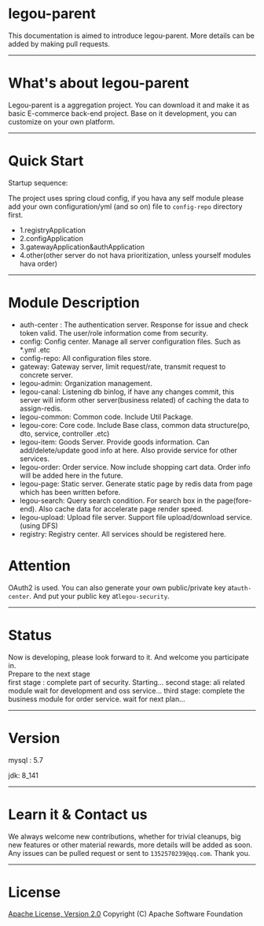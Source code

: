 # legou-parent

This documentation is aimed to introduce legou-parent. More details can be added by making pull requests.

----------

# What's about legou-parent

Legou-parent is a aggregation project. You can download it and make it as basic E-commerce back-end project. Base on it development, you can customize on your own platform.

----------


# Quick Start

Startup sequence:

The project uses spring cloud config, if you hava any self module please add your own configuration/yml (and so on) file to `config-repo` directory first.

- 1.registryApplication
- 2.configApplication
- 3.gatewayApplication&authApplication
- 4.other(other server do not hava prioritization, unless yourself modules hava order)

----------


# Module Description

- auth-center : The authentication server. Response for issue and check token valid. The user/role information come from security.
- config: Config center. Manage all server configuration files. Such as *.yml .etc
- config-repo: All configuration files store.
- gateway: Gateway server, limit request/rate, transmit request to concrete server.
- legou-admin: Organization management. 
- legou-canal: Listening db binlog, if have any changes commit, this server will inform other server(business related) of caching the data to assign-redis.
- legou-common: Common code. Include Util Package.
- legou-core: Core code. Include Base class, common data structure(po, dto, service, controller .etc)
- legou-item: Goods Server. Provide goods information. Can add/delete/update good info at here. Also provide service for other services.
- legou-order: Order service. Now include shopping cart data. Order info will be added here in the future.
- legou-page: Static server. Generate static page by redis data from page which has been written before.
- legou-search: Query search condition. For search box in the page(fore-end). Also cache data for accelerate page render speed.
- legou-upload: Upload file server. Support file upload/download service.(using DFS)
- registry: Registry center. All services should be registered here.

# Attention

OAuth2 is used. You can also generate your own public/private key at`auth-center`. And put your public key at`legou-security`.

----------

# Status

Now is developing, please look forward to it. And welcome you participate in.  
Prepare to the next stage  
first stage : complete part of security. Starting...
second stage: ali related module wait for development and oss service...
third stage: complete the business module for order service.
wait for next plan...

----------

# Version

mysql : 5.7

jdk: 8_141 

----------

# Learn it & Contact us

We always welcome new contributions, whether for trivial cleanups, big new features or other material rewards, more details will be added as soon.
Any issues can be pulled request or sent to `1352570239@qq.com`. Thank you.

----------
# License
[Apache License, Version 2.0](http://www.apache.org/licenses/LICENSE-2.0.html) Copyright (C) Apache Software Foundation
